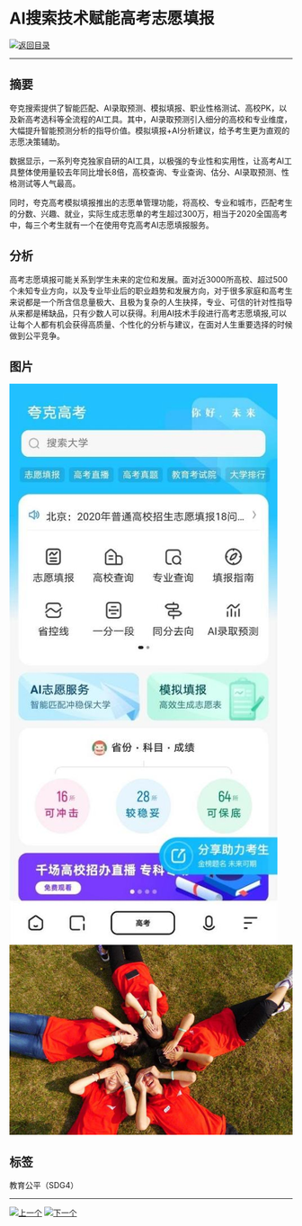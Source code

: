 # AI搜索技术赋能高考志愿填报

[![返回目录](http://img.shields.io/badge/点击-返回目录-875A7B.svg?style=flat&colorA=8F8F8F)](/)

----------

## 摘要

夸克搜索提供了智能匹配、AI录取预测、模拟填报、职业性格测试、高校PK，以及新高考选科等全流程的AI工具。其中，AI录取预测引入细分的高校和专业维度，大幅提升智能预测分析的指导价值。模拟填报+AI分析建议，给予考生更为直观的志愿决策辅助。

数据显示，一系列夸克独家自研的AI工具，以极强的专业性和实用性，让高考AI工具整体使用量较去年同比增长8倍，高校查询、专业查询、估分、AI录取预测、性格测试等人气最高。

同时，夸克高考模拟填报推出的志愿单管理功能，将高校、专业和城市，匹配考生的分数、兴趣、就业，实际生成志愿单的考生超过300万，相当于2020全国高考中，每三个考生就有一个在使用夸克高考AI志愿填报服务。

## 分析

高考志愿填报可能关系到学生未来的定位和发展。面对近3000所高校、超过500个未知专业方向，以及专业毕业后的职业趋势和发展方向，对于很多家庭和高考生来说都是一个所含信息量极大、且极为复杂的人生抉择，专业、可信的针对性指导从来都是稀缺品，只有少数人可以获得。利用AI技术手段进行高考志愿填报,可以让每个人都有机会获得高质量、个性化的分析与建议，在面对人生重要选择的时候做到公平竞争。




## 图片

![图片](4.3.1.jpg)
![图片](4.3.2.jpg)

## 标签

教育公平（SDG4） 



----------

 [![上一个](http://img.shields.io/badge/查看-上一个-875A7B.svg?style=flat&colorA=8F8F8F)](https://doc.shanghaiopen.org.cn/case/4/2.html)
 [![下一个](http://img.shields.io/badge/查看-下一个-875A7B.svg?style=flat&colorA=8F8F8F)](https://doc.shanghaiopen.org.cn/case/5/1.html)
 
 
